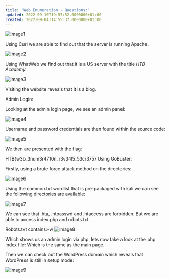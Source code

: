 ```yaml
---
title: 'Web Enumeration - Questions:'
updated: 2022-09-10T19:57:52.0000000+01:00
created: 2022-09-04T14:55:37.0000000+01:00
---
```


![image1](../../../../../_resources/image1-73.png)

Using Curl we are able to find out that the server is running Apache.

![image2](../../../../../_resources/image2-55.png)

Using WhatWeb we find out that it is a US server with the title *HTB Academy.*

![image3](../../../../../_resources/image3-47.png)

Visiting the website reveals that it is a blog.

Admin Login:

Looking at the admin login page, we see an admin panel:

![image4](../../../../../_resources/image4-38.png)

Username and password credentials are then found within the source code:

![image5](../../../../../_resources/image5-28.png)

We then are presented with the flag:

HTB{w3b_3num3r4710n_r3v34l5_53cr375}
Using GoBuster:

Firstly, using a brute force attack method on the directories:

![image6](../../../../../_resources/image6-19.png)

Using the common.txt wordlist that is pre-packaged with kali we can see the following directories are available:

![image7](../../../../../_resources/image7-16.png)

We can see that .hta, .htpasswd and .htaccess are forbidden. But we are able to access index.php and robots.txt.

Robots.txt contains:-w
![image8](../../../../../_resources/image8-14.png)

Which shows us an admin login via php, lets now take a look at the php index file:
Which is the same as the main page.

Then we can check out the WordPress domain which reveals that WordPress is still in setup mode:

![image9](../../../../../_resources/image9-13.png)

